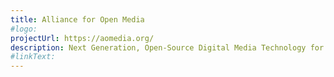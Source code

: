 ```yaml
---
title: Alliance for Open Media
#logo: 
projectUrl: https://aomedia.org/
description: Next Generation, Open-Source Digital Media Technology for Everyone
#linkText: 
---
```

